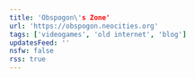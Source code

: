 ```yaml
---
title: 'Obspogon\'s Zone'
url: 'https://obspogon.neocities.org'
tags: ['videogames', 'old internet', 'blog']
updatesFeed: ''
nsfw: false
rss: true
---
```


